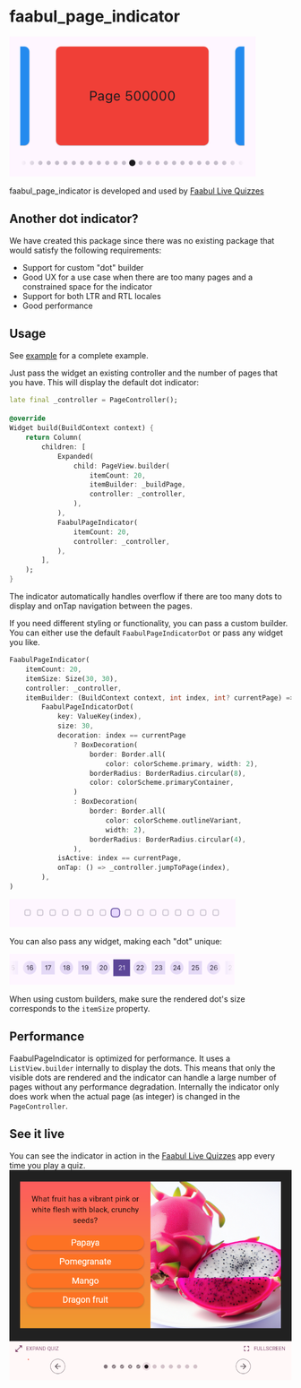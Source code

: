 # faabul_page_indicator

![Sample image](https://raw.githubusercontent.com/yomio/faabul_page_indicator/main/doc/sample.png)

faabul_page_indicator is developed and used by [Faabul Live Quizzes][faabul_link]


## Another dot indicator?

We have created this package since there was no existing package that would satisfy the following requirements:

- Support for custom "dot" builder
- Good UX for a use case when there are too many pages and a constrained space for the indicator
- Support for both LTR and RTL locales
- Good performance 

## Usage

See [example](example/lib/main.dart) for a complete example.

Just pass the widget an existing controller and the number of pages that you have. This will display 
the default dot indicator:

```dart
late final _controller = PageController();

@override
Widget build(BuildContext context) {
    return Column(
        children: [
            Expanded(
                child: PageView.builder(
                    itemCount: 20,
                    itemBuilder: _buildPage,
                    controller: _controller,
                ),
            ),
            FaabulPageIndicator(
                itemCount: 20,
                controller: _controller,
            ),
        ],
    );
}
```

The indicator automatically handles overflow if there are too many dots to display and onTap navigation between the pages.

If you need different styling or functionality, you can pass a custom builder. You can either use the default `FaabulPageIndicatorDot` or pass any widget you like.

```dart
FaabulPageIndicator(
    itemCount: 20,
    itemSize: Size(30, 30),
    controller: _controller,
    itemBuilder: (BuildContext context, int index, int? currentPage) =>
        FaabulPageIndicatorDot(
            key: ValueKey(index),
            size: 30,
            decoration: index == currentPage
                ? BoxDecoration(
                    border: Border.all(
                        color: colorScheme.primary, width: 2),
                    borderRadius: BorderRadius.circular(8),
                    color: colorScheme.primaryContainer,
                )
                : BoxDecoration(
                    border: Border.all(
                        color: colorScheme.outlineVariant,
                        width: 2),
                    borderRadius: BorderRadius.circular(4),
                ),
            isActive: index == currentPage,
            onTap: () => _controller.jumpToPage(index),
        ),
)
```
![Sample image](https://raw.githubusercontent.com/yomio/faabul_page_indicator/main/doc/custom1.png)

You can also pass any widget, making each "dot" unique:

![Sample image](https://raw.githubusercontent.com/yomio/faabul_page_indicator/main/doc/custom2.png)

When using custom builders, make sure the rendered dot's size corresponds to the `itemSize` property.

## Performance

FaabulPageIndicator is optimized for performance. It uses a `ListView.builder` internally to display the dots. This means that only the visible dots are rendered and the indicator can handle a large number of pages without any performance degradation. Internally the indicator only does work when the actual page (as integer) is changed in the `PageController`.

## See it live

You can see the indicator in action in the [Faabul Live Quizzes][faabul_link_app] app every time you play a quiz.
![Sample image](https://raw.githubusercontent.com/yomio/faabul_page_indicator/main/doc/quiz.png)

[faabul_link]: https://faabul.com
[faabul_link_app]: https://app.faabul.com
